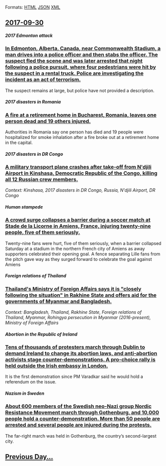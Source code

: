 
Formats: [HTML](2017/09/30/index.html)  [JSON](2017/09/30/index.json)  [XML](2017/09/30/index.xml)  

## [2017-09-30](/news/2017/09/30/index.md)

##### 2017 Edmonton attack
### [In Edmonton, Alberta, Canada, near Commonwealth Stadium, a man drives into a police officer and then stabs the officer. The suspect fled the scene and was later arrested that night following a police pursuit, where four pedestrians were hit by the suspect in a rental truck. Police are investigating the incident as an act of terrorism. ](/news/2017/09/30/in-edmonton-alberta-canada-near-commonwealth-stadium-a-man-drives-into-a-police-officer-and-then-stabs-the-officer-the-suspect-fled-the.md)
The suspect remains at large, but police have not provided a description. 

##### 2017 disasters in Romania
### [A fire at a retirement home in Bucharest, Romania, leaves one person dead and 19 others injured. ](/news/2017/09/30/a-fire-at-a-retirement-home-in-bucharest-romania-leaves-one-person-dead-and-19-others-injured.md)
Authorities in Romania say one person has died and 19 people were hospitalized for smoke inhalation after a fire broke out at a retirement home in the capital.

##### 2017 disasters in DR Congo
### [A military transport plane crashes after take-off from N'djili Airport in Kinshasa, Democratic Republic of the Congo, killing all 12 Russian crew members. ](/news/2017/09/30/a-military-transport-plane-crashes-after-take-off-from-n-djili-airport-in-kinshasa-democratic-republic-of-the-congo-killing-all-12-russian.md)
_Context: Kinshasa, 2017 disasters in DR Congo, Russia, N'djili Airport, DR Congo_

##### Human stampede
### [A crowd surge collapses a barrier during a soccer match at Stade de la Licorne in Amiens, France, injuring twenty-nine people, five of them seriously. ](/news/2017/09/30/a-crowd-surge-collapses-a-barrier-during-a-soccer-match-at-stade-de-la-licorne-in-amiens-france-injuring-twenty-nine-people-five-of-them.md)
Twenty-nine fans were hurt, five of them seriously, when a barrier collapsed Saturday at a stadium in the northern French city of Amiens as away supporters celebrated their opening goal. A fence separating Lille fans from the pitch gave way as they surged forward to celebrate the goal against Amiens

##### Foreign relations of Thailand
### [Thailand's Ministry of Foreign Affairs says it is "closely following the situation" in Rakhine State and offers aid for the governments of Myanmar and Bangladesh. ](/news/2017/09/30/thailand-s-ministry-of-foreign-affairs-says-it-is-closely-following-the-situation-in-rakhine-state-and-offers-aid-for-the-governments-of-m.md)
_Context: Bangladesh, Thailand, Rakhine State, Foreign relations of Thailand, Myanmar, Rohingya persecution in Myanmar (2016-present), Ministry of Foreign Affairs_

##### Abortion in the Republic of Ireland
### [Tens of thousands of protesters march through Dublin to demand Ireland to change its abortion laws, and anti-abortion activists stage counter-demonstrations. A pro-choice rally is held outside the Irish embassy in London. ](/news/2017/09/30/tens-of-thousands-of-protesters-march-through-dublin-to-demand-ireland-to-change-its-abortion-laws-and-anti-abortion-activists-stage-counte.md)
It is the first demonstration since PM Varadkar said he would hold a referendum on the issue.

##### Nazism in Sweden
### [About 600 members of the Swedish neo-Nazi group Nordic Resistance Movement march through Gothenburg, and 10,000 people hold a counter-demonstration. More than 50 people are arrested and several people are injured during the protests. ](/news/2017/09/30/about-600-members-of-the-swedish-neo-nazi-group-nordic-resistance-movement-march-through-gothenburg-and-10-000-people-hold-a-counter-demons.md)
The far-right march was held in Gothenburg, the country&rsquo;s second-largest city.

## [Previous Day...](/news/2017/09/29/index.md)

